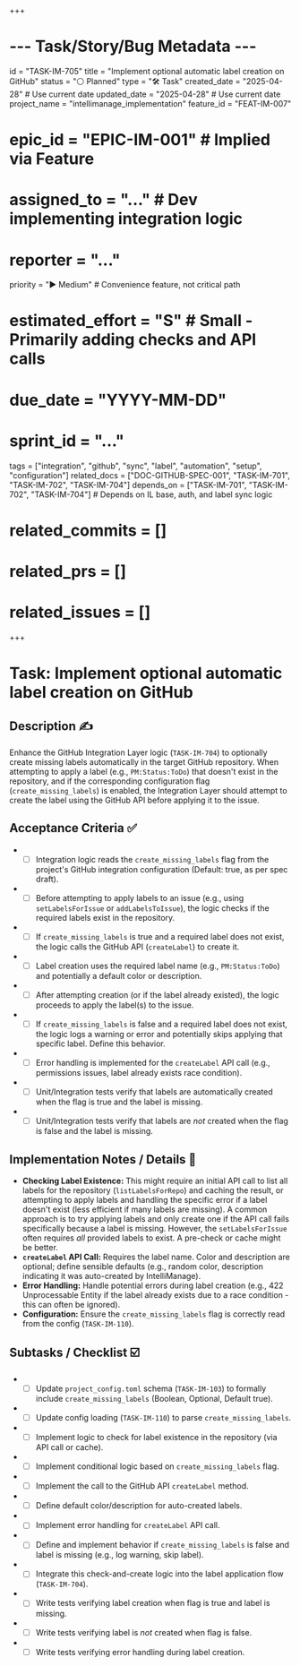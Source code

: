 +++
# --- Task/Story/Bug Metadata ---
id = "TASK-IM-705"
title = "Implement optional automatic label creation on GitHub"
status = "⚪️ Planned"
type = "🛠️ Task"
created_date = "2025-04-28" # Use current date
updated_date = "2025-04-28" # Use current date
project_name = "intellimanage_implementation"
feature_id = "FEAT-IM-007"
# epic_id = "EPIC-IM-001" # Implied via Feature
# assigned_to = "..." # Dev implementing integration logic
# reporter = "..."
priority = "▶️ Medium" # Convenience feature, not critical path
# estimated_effort = "S" # Small - Primarily adding checks and API calls
# due_date = "YYYY-MM-DD"
# sprint_id = "..."
tags = ["integration", "github", "sync", "label", "automation", "setup", "configuration"]
related_docs = ["DOC-GITHUB-SPEC-001", "TASK-IM-701", "TASK-IM-702", "TASK-IM-704"]
depends_on = ["TASK-IM-701", "TASK-IM-702", "TASK-IM-704"] # Depends on IL base, auth, and label sync logic
# related_commits = []
# related_prs = []
# related_issues = []
+++

# Task: Implement optional automatic label creation on GitHub

## Description ✍️

Enhance the GitHub Integration Layer logic (`TASK-IM-704`) to optionally create missing labels automatically in the target GitHub repository. When attempting to apply a label (e.g., `PM:Status:ToDo`) that doesn't exist in the repository, and if the corresponding configuration flag (`create_missing_labels`) is enabled, the Integration Layer should attempt to create the label using the GitHub API before applying it to the issue.

## Acceptance Criteria ✅

*   - [ ] Integration logic reads the `create_missing_labels` flag from the project's GitHub integration configuration (Default: true, as per spec draft).
*   - [ ] Before attempting to apply labels to an issue (e.g., using `setLabelsForIssue` or `addLabelsToIssue`), the logic checks if the required labels exist in the repository.
*   - [ ] If `create_missing_labels` is true and a required label does not exist, the logic calls the GitHub API (`createLabel`) to create it.
*   - [ ] Label creation uses the required label name (e.g., `PM:Status:ToDo`) and potentially a default color or description.
*   - [ ] After attempting creation (or if the label already existed), the logic proceeds to apply the label(s) to the issue.
*   - [ ] If `create_missing_labels` is false and a required label does not exist, the logic logs a warning or error and potentially skips applying that specific label. Define this behavior.
*   - [ ] Error handling is implemented for the `createLabel` API call (e.g., permissions issues, label already exists race condition).
*   - [ ] Unit/Integration tests verify that labels are automatically created when the flag is true and the label is missing.
*   - [ ] Unit/Integration tests verify that labels are *not* created when the flag is false and the label is missing.

## Implementation Notes / Details 📝

*   **Checking Label Existence:** This might require an initial API call to list all labels for the repository (`listLabelsForRepo`) and caching the result, or attempting to apply labels and handling the specific error if a label doesn't exist (less efficient if many labels are missing). A common approach is to try applying labels and only create one if the API call fails specifically because a label is missing. However, the `setLabelsForIssue` often requires *all* provided labels to exist. A pre-check or cache might be better.
*   **`createLabel` API Call:** Requires the label name. Color and description are optional; define sensible defaults (e.g., random color, description indicating it was auto-created by IntelliManage).
*   **Error Handling:** Handle potential errors during label creation (e.g., 422 Unprocessable Entity if the label already exists due to a race condition - this can often be ignored).
*   **Configuration:** Ensure the `create_missing_labels` flag is correctly read from the config (`TASK-IM-110`).

## Subtasks / Checklist ☑️

*   - [ ] Update `project_config.toml` schema (`TASK-IM-103`) to formally include `create_missing_labels` (Boolean, Optional, Default true).
*   - [ ] Update config loading (`TASK-IM-110`) to parse `create_missing_labels`.
*   - [ ] Implement logic to check for label existence in the repository (via API call or cache).
*   - [ ] Implement conditional logic based on `create_missing_labels` flag.
*   - [ ] Implement the call to the GitHub API `createLabel` method.
*   - [ ] Define default color/description for auto-created labels.
*   - [ ] Implement error handling for `createLabel` API call.
*   - [ ] Define and implement behavior if `create_missing_labels` is false and label is missing (e.g., log warning, skip label).
*   - [ ] Integrate this check-and-create logic into the label application flow (`TASK-IM-704`).
*   - [ ] Write tests verifying label creation when flag is true and label is missing.
*   - [ ] Write tests verifying label is *not* created when flag is false.
*   - [ ] Write tests verifying error handling during label creation.